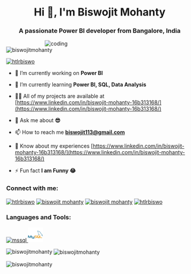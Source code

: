 <h1 align="center">Hi 👋, I'm Biswojit Mohanty</h1>
<h3 align="center">A passionate Power BI developer from Bangalore, India</h3>

<img align="right" alt="coding" width="400" src="https://user-images.githubusercontent.com/55389276/140866485-8fb1c876-9a8f-4d6a-98dc-08c4981eaf70.gif">

<p align="left"> <img src="https://komarev.com/ghpvc/?username=biswojitmohanty&label=Profile%20views&color=0e75b6&style=flat" alt="biswojitmohanty" /> </p>

<p align="left"> <a href="https://twitter.com/htlrbiswo" target="blank"><img src="https://img.shields.io/twitter/follow/htlrbiswo?logo=twitter&style=for-the-badge" alt="htlrbiswo" /></a> </p>

- 🔭 I’m currently working on **Power BI**

- 🌱 I’m currently learning **Power BI, SQL, Data Analysis**

- 👨‍💻 All of my projects are available at [https://www.linkedin.com/in/biswojit-mohanty-16b313168/](https://www.linkedin.com/in/biswojit-mohanty-16b313168/)

- 💬 Ask me about **😎**

- 📫 How to reach me **biswojit113@gmail.com**

- 📄 Know about my experiences [https://www.linkedin.com/in/biswojit-mohanty-16b313168/](https://www.linkedin.com/in/biswojit-mohanty-16b313168/)

- ⚡ Fun fact **I am Funny 😂**

<h3 align="left">Connect with me:</h3>
<p align="left">
<a href="https://twitter.com/htlrbiswo" target="blank"><img align="center" src="https://raw.githubusercontent.com/rahuldkjain/github-profile-readme-generator/master/src/images/icons/Social/twitter.svg" alt="htlrbiswo" height="30" width="40" /></a>
<a href="https://linkedin.com/in/biswojit mohanty" target="blank"><img align="center" src="https://raw.githubusercontent.com/rahuldkjain/github-profile-readme-generator/master/src/images/icons/Social/linked-in-alt.svg" alt="biswojit mohanty" height="30" width="40" /></a>
<a href="https://fb.com/biswojit mohanty" target="blank"><img align="center" src="https://raw.githubusercontent.com/rahuldkjain/github-profile-readme-generator/master/src/images/icons/Social/facebook.svg" alt="biswojit mohanty" height="30" width="40" /></a>
<a href="https://instagram.com/htlrbiswo" target="blank"><img align="center" src="https://raw.githubusercontent.com/rahuldkjain/github-profile-readme-generator/master/src/images/icons/Social/instagram.svg" alt="htlrbiswo" height="30" width="40" /></a>
</p>

<h3 align="left">Languages and Tools:</h3>
<p align="left"> <a href="https://www.microsoft.com/en-us/sql-server" target="_blank" rel="noreferrer"> <img src="https://www.svgrepo.com/show/303229/microsoft-sql-server-logo.svg" alt="mssql" width="40" height="40"/> </a> <a href="https://www.mysql.com/" target="_blank" rel="noreferrer"> <img src="https://raw.githubusercontent.com/devicons/devicon/master/icons/mysql/mysql-original-wordmark.svg" alt="mysql" width="40" height="40"/> </a> </p>

<p><img align="left" src="https://github-readme-stats.vercel.app/api/top-langs?username=biswojitmohanty&show_icons=true&locale=en&layout=compact" alt="biswojitmohanty" /></p>

<p>&nbsp;<img align="center" src="https://github-readme-stats.vercel.app/api?username=biswojitmohanty&show_icons=true&locale=en" alt="biswojitmohanty" /></p>

<p><img align="center" src="https://github-readme-streak-stats.herokuapp.com/?user=biswojitmohanty&" alt="biswojitmohanty" /></p>
